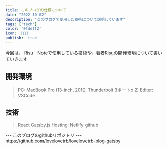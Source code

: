 ```yaml
---
title: このブログの仕様について
date: "2022-10-02"
description: "このブログで使用した技術について説明しています"
tags: ['tech']
color: '#fdeff2'
icon: '🧑🏻‍💻'
publish:  true
---
```


今回は， Risu　Noteで使用している技術や，著者Risuの開発環境について書いていきます

## 開発環境
> PC: MacBook Pro (13-inch, 2019, Thunderbolt 3ポートx 2) 
> Editer: VSCode

## 技術
> React
> Gatsby.js
> Hosting: Netlify
> github

--- このブログのgithubリポジトリ ---
https://github.com/lovelovetrb/lovelovetrb-blog-gatsby
